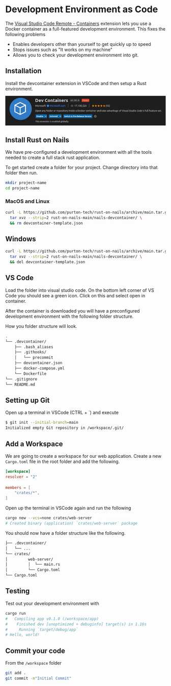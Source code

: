 # Development Environment as Code

The [Visual Studio Code Remote - Containers](https://code.visualstudio.com/docs/remote/containers) extension lets you use a Docker container as a full-featured development environment. This fixes the following problems

* Enables developers other than yourself to get quickly up to speed
* Stops issues such as "It works on my machine"
* Allows you to check your development environment into git.

## Installation

Install the devcontainer extension in VSCode and then setup a Rust environment.

![Creating a vault](./containers-extension.png)

## Install Rust on Nails

We have pre-configured a development environment with all the tools needed to create a full stack rust application.

To get started create a folder for your project. Change directory into that folder then run.

```sh
mkdir project-name
cd project-name
```

### MacOS and Linux

```sh
curl -L https://github.com/purton-tech/rust-on-nails/archive/main.tar.gz | \
  tar xvz --strip=2 rust-on-nails-main/nails-devcontainer/ \
  && rm devcontainer-template.json
```

## Windows

```sh
curl -L https://github.com/purton-tech/rust-on-nails/archive/main.tar.gz | \
  tar xvz --strip=2 rust-on-nails-main/nails-devcontainer/ \
  && del devcontainer-template.json
```

## VS Code

Load the folder into visual studio code. On the bottom left corner of VS Code you should see a green icon. Click on this and select open in container.

After the container is downloaded you will have a preconfigured development environment with the following folder structure.

How you folder structure will look.

```sh
.
└── .devcontainer/
    ├── .bash_aliases
    ├── .githooks/
    │   └── precommit
    ├── devcontainer.json
    ├── docker-compose.yml
    └── Dockerfile
└── .gitignore
└── README.md
```

## Setting up Git

Open up a terminal in VSCode (CTRL + `) and execute

```sh
$ git init --initial-branch=main
Initialized empty Git repository in /workspace/.git/
```

## Add a Workspace

We are going to create a workspace for our web application. Create a new `Cargo.toml` file in the root folder and add the following.

```toml
[workspace]
resolver = "2"

members = [
    "crates/*",
]
```

Open up the terminal in VSCode again and run the following

```sh
cargo new --vcs=none crates/web-server
# Created binary (application) `crates/web-server` package
```

You should now have a folder structure like the following.

```sh
├── .devcontainer/
│   └── ...
└── crates/
│         web-server/
│         │  └── main.rs
│         └── Cargo.toml
└── Cargo.toml
```

## Testing

Test out your development environment with

```sh
cargo run
#   Compiling app v0.1.0 (/workspace/app)
#    Finished dev [unoptimized + debuginfo] target(s) in 1.16s
#     Running `target/debug/app`
# Hello, world!
```

## Commit your code

From the `/workspace` folder

```sh
git add .
git commit -m"Initial Commit"
```
